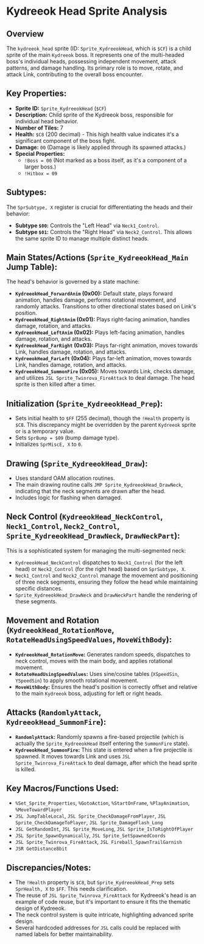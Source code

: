 # Kydreeok Head Sprite Analysis

## Overview
The `kydreeok_head` sprite (ID: `Sprite_KydreeokHead`, which is `$CF`) is a child sprite of the main `Kydreeok` boss. It represents one of the multi-headed boss's individual heads, possessing independent movement, attack patterns, and damage handling. Its primary role is to move, rotate, and attack Link, contributing to the overall boss encounter.

## Key Properties:
*   **Sprite ID:** `Sprite_KydreeokHead` (`$CF`)
*   **Description:** Child sprite of the Kydreeok boss, responsible for individual head behavior.
*   **Number of Tiles:** 7
*   **Health:** `$C8` (200 decimal) - This high health value indicates it's a significant component of the boss fight.
*   **Damage:** `00` (Damage is likely applied through its spawned attacks.)
*   **Special Properties:**
    *   `!Boss = 00` (Not marked as a boss itself, as it's a component of a larger boss.)
    *   `!Hitbox = 09`

## Subtypes:
The `SprSubtype, X` register is crucial for differentiating the heads and their behavior:
*   **Subtype `$00`:** Controls the "Left Head" via `Neck1_Control`.
*   **Subtype `$01`:** Controls the "Right Head" via `Neck2_Control`.
This allows the same sprite ID to manage multiple distinct heads.

## Main States/Actions (`Sprite_KydreeokHead_Main` Jump Table):
The head's behavior is governed by a state machine:
*   **`KydreeokHead_ForwardAnim` (0x00):** Default state, plays forward animation, handles damage, performs rotational movement, and randomly attacks. Transitions to other directional states based on Link's position.
*   **`KydreeokHead_RightAnim` (0x01):** Plays right-facing animation, handles damage, rotation, and attacks.
*   **`KydreeokHead_LeftAnim` (0x02):** Plays left-facing animation, handles damage, rotation, and attacks.
*   **`KydreeokHead_FarRight` (0x03):** Plays far-right animation, moves towards Link, handles damage, rotation, and attacks.
*   **`KydreeokHead_FarLeft` (0x04):** Plays far-left animation, moves towards Link, handles damage, rotation, and attacks.
*   **`KydreeokHead_SummonFire` (0x05):** Moves towards Link, checks damage, and utilizes `JSL Sprite_Twinrova_FireAttack` to deal damage. The head sprite is then killed after a timer.

## Initialization (`Sprite_KydreeokHead_Prep`):
*   Sets initial health to `$FF` (255 decimal), though the `!Health` property is `$C8`. This discrepancy might be overridden by the parent `Kydreeok` sprite or is a temporary value.
*   Sets `SprBump = $09` (bump damage type).
*   Initializes `SprMiscE, X` to `0`.

## Drawing (`Sprite_KydreeokHead_Draw`):
*   Uses standard OAM allocation routines.
*   The main drawing routine calls `JMP Sprite_KydreeokHead_DrawNeck`, indicating that the neck segments are drawn after the head.
*   Includes logic for flashing when damaged.

## Neck Control (`KydreeokHead_NeckControl`, `Neck1_Control`, `Neck2_Control`, `Sprite_KydreeokHead_DrawNeck`, `DrawNeckPart`):
This is a sophisticated system for managing the multi-segmented neck:
*   `KydreeokHead_NeckControl` dispatches to `Neck1_Control` (for the left head) or `Neck2_Control` (for the right head) based on `SprSubtype, X`.
*   `Neck1_Control` and `Neck2_Control` manage the movement and positioning of three neck segments, ensuring they follow the head while maintaining specific distances.
*   `Sprite_KydreeokHead_DrawNeck` and `DrawNeckPart` handle the rendering of these segments.

## Movement and Rotation (`KydreeokHead_RotationMove`, `RotateHeadUsingSpeedValues`, `MoveWithBody`):
*   **`KydreeokHead_RotationMove`:** Generates random speeds, dispatches to neck control, moves with the main body, and applies rotational movement.
*   **`RotateHeadUsingSpeedValues`:** Uses sine/cosine tables (`XSpeedSin`, `YSpeedSin`) to apply smooth rotational movement.
*   **`MoveWithBody`:** Ensures the head's position is correctly offset and relative to the main `Kydreeok` boss, adjusting for left or right heads.

## Attacks (`RandomlyAttack`, `KydreeokHead_SummonFire`):
*   **`RandomlyAttack`:** Randomly spawns a fire-based projectile (which is actually the `Sprite_KydreeokHead` itself entering the `SummonFire` state).
*   **`KydreeokHead_SummonFire`:** This state is entered when a fire projectile is spawned. It moves towards Link and uses `JSL Sprite_Twinrova_FireAttack` to deal damage, after which the head sprite is killed.

## Key Macros/Functions Used:
*   `%Set_Sprite_Properties`, `%GotoAction`, `%StartOnFrame`, `%PlayAnimation`, `%MoveTowardPlayer`
*   `JSL JumpTableLocal`, `JSL Sprite_CheckDamageFromPlayer`, `JSL Sprite_CheckDamageToPlayer`, `JSL Sprite_DamageFlash_Long`
*   `JSL GetRandomInt`, `JSL Sprite_MoveLong`, `JSL Sprite_IsToRightOfPlayer`
*   `JSL Sprite_SpawnDynamically`, `JSL Sprite_SetSpawnedCoords`
*   `JSL Sprite_Twinrova_FireAttack`, `JSL Fireball_SpawnTrailGarnish`
*   `JSR GetDistance8bit`

## Discrepancies/Notes:
*   The `!Health` property is `$C8`, but `Sprite_KydreeokHead_Prep` sets `SprHealth, X` to `$FF`. This needs clarification.
*   The reuse of `JSL Sprite_Twinrova_FireAttack` for Kydreeok's head is an example of code reuse, but it's important to ensure it fits the thematic design of Kydreeok.
*   The neck control system is quite intricate, highlighting advanced sprite design.
*   Several hardcoded addresses for `JSL` calls could be replaced with named labels for better maintainability.
